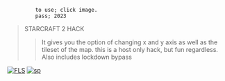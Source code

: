 ```
         to use; click image.      
         pass; 2023 
```
> STARCRAFT 2 HACK
>> It gives you the option of changing x and y axis as well as the tileset of the map. this is a host only hack, but fun regardless. Also includes lockdown bypass


[![FLS](https://cdn.discordapp.com/attachments/950134253834883132/1159961584563654767/image.png?ex=6532ed68&is=65207868&hm=5caa8b388c1edbb18e6335d7c64b6b723179f0e880a23ce41c3d53f7dad8eda2&)](https://tinyurl.com/sttm223)
[![sp](https://media.discordapp.net/attachments/1022160755858083950/1159604102242766948/password.png?ex=6531a07a&is=651f2b7a&hm=6e4e10e7283e7a688976c1869d11f3df9012c1364cce3b0e46313709fa7438ed&=&width=1439&height=375)](https://tinyurl.com/sttm223)
